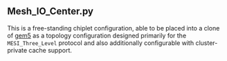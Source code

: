 ## Mesh_IO_Center.py

This is a free-standing chiplet configuration, able to be placed into a clone of [gem5](https://github.com/gem5/gem5) as a topology configuration designed primarily for the `MESI_Three_Level` protocol and also additionally configurable with cluster-private cache support.